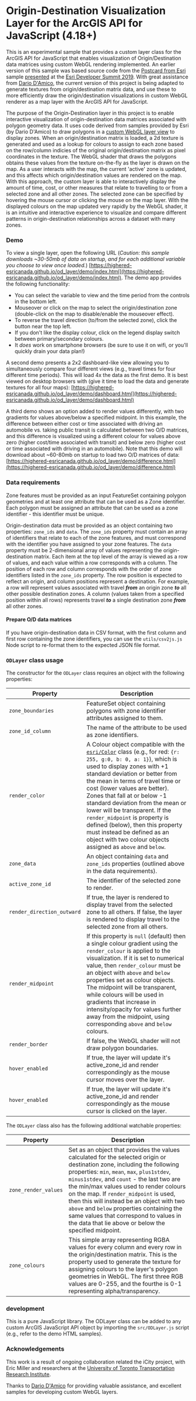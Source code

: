 # Origin-Destination Visualization Layer for the ArcGIS API for JavaScript (4.18+)

This is an experimental sample that provides a custom layer class for the ArcGIS API for JavaScript that enables visualization of Origin/Destination data matrices using custom WebGL rendering implemented.  An earlier version of this sample was based source code from the [Postcard from Esri](https://github.com/damix911/ds-demo-2019) sample [presented](https://www.esri.com/en-us/about/events/devsummit/agenda/agenda) at the [Esri Developer Summit 2019](https://www.esri.com/en-us/about/events/devsummit/overview).  With great assistance from [Dario D'Amico](https://github.com/damix911), the current version of this project is being adapted to generate textures from origin/destination matrix data, and use these to more efficiently draw the origin/destination visualizations in custom WebGL renderer as a map layer with the ArcGIS API for JavaScript.

The purpose of the Origin-Destination layer in this project is to enable interactive visualization of origin-destination data matrices associated with polygon geometry data.  It uses code derived from samples provided by Esri (by Dario D'Amico) to draw polygons in a [custom WebGL layer view](https://developers.arcgis.com/javascript/latest/sample-code/custom-gl-visuals/index.html) to display zones.  When an origin/destination matrix is loaded, a 2d texture is generated and used as a lookup for colours to assign to each zone based on the row/column indicies of the original origin/destination matrix as pixel coordinates in the texture.  The WebGL shader that draws the polygons obtains these values from the texture on-the-fly as the layer is drawn on the map. As a user interacts with the map, the current 'active' zone is updated, and this affects which origin/destination values are rendered on the map.  With this approach, the custom layer is able to interactively display the amount of time, cost, or other measures that relate to travelling to or from a selected zone and all other zones. The selected zone can be specified by hovering the mouse cursor or clicking the mouse on the map layer. With the displayed colours on the map updated very rapidly by the WebGL shader, it is an intuitive and interactive experience to visualize and compare different patterns in origin-destination relationships across a dataset with many zones.

### Demo

To view a single layer, open the following URL (*Caution: this sample downloads ~30-50mb of data on startup, and for each additional variable you choose to view once loaded.*) [https://highered-esricanada.github.io/od_layer/demo/index.html](https://highered-esricanada.github.io/od_layer/demo/index.html).  The demo app provides the following functionality:

* You can select the variable to view and the time period from the controls in the bottom left.  
* Mouseover or click on the map to select the origin/destination zone (double-click on the map to disable/enable the mouseover effect).
* To reverse the travel direction (to/from the selected zone), click the button near the top left.
* If you don't like the display colour, click on the legend display switch between primary/secondary colours.
* It *does* work on smartphone browsers (be sure to use it on wifi, or you'll quickly drain your data plan!)

A second demo presents a 2x2 dashboard-like view allowing you to simultaneously compare four different views (e.g., travel times for four different time periods).  This will load 4x the data as the first demo.  It is best viewed on desktop browsers with (give it time to load the data and generate textures for all four maps): [https://highered-esricanada.github.io/od_layer/demo/dashboard.html](https://highered-esricanada.github.io/od_layer/demo/dashboard.html)

A third demo shows an option added to render values differently, with two gradients for values above/below a specified midpoint.  In this example, the difference between either cost or time associated with driving an automobile vs. taking public transit is calculated between two O/D matrices, and this difference is visualized using a different colour for values above zero (higher cost/time associated with transit) and below zero (higher cost or time associated with driving in an automobile).  Note that this demo will download about ~60-80mb on startup to load two O/D matrices of data: [https://highered-esricanada.github.io/od_layer/demo/difference.html](https://highered-esricanada.github.io/od_layer/demo/difference.html)

### Data requirements

Zone features must be provided as an input FeatureSet containing polygon geometries and at least one attribute that can be used as a Zone identifier. Each polygon must be assigned an attribute that can be used as a zone identifier - this identifier must be unique.

Origin-destination data must be provided as an object containing two properties: `zone_ids` and `data`.  The `zone_ids` property must contain an array of identifiers that relate to each of the zone features, and must correspond with the identifier you have assigned to your zone features.  The `data` property must be 2-dimensional array of values representing the origin-destination matrix.  Each item at the top level of the array is viewed as a row of values, and each value within a row corresponds with a column.  The position of each row and column corresponds with the order of zone identifiers listed in the `zone_ids` property.  The row position is expected to reflect an origin, and column positions represent a destination.  For example, a row will represent values associated with travel ***from*** an origin zone ***to*** all other possible destination zones.  A column (values taken from a specified position within all rows) represents travel ***to*** a single destination zone ***from*** all other zones.

#### Prepare O/D data matrices

If you have origin-destination data in CSV format, with the first column and first row containing the zone identifiers, you can use the `utils/csv2js.js` Node script to re-format them to the expected JSON file format.

### `ODLayer` class usage

The constructor for the `ODLayer` class requires an object with the following properties:

| Property | Description |
| --- | --- |
| `zone_boundaries` |  FeatureSet object containing polygons with zone identifier attributes  assigned to them. |
| `zone_id_column` | The name of the attribute to be used as zone identifiers. |
| `render_color` | A Colour object compatible with the [`esri/Color`](https://developers.arcgis.com/javascript/latest/api-reference/esri-Color.html) class (e.g., for red: `{r: 255, g:0, b: 0, a: 1}`), which is used to display zones with +1 standard deviation or better from the mean in terms of travel time or cost (lower values are better).  Zones that fall at or below -1 standard deviation from the mean or lower will be transparent. If the `render_midpoint` is property is defined (below), then this property must instead be defined as an object with two colour objects assigned as `above` and `below`. |
| `zone_data` | An object containing `data` and `zone_ids` properties (outlined above in the data requirements). |
| `active_zone_id` | The identifier of the selected zone to render. |
| `render_direction_outward` | If true, the layer is rendered to display travel from the selected zone to all others.  If false, the layer is rendered to display travel to the selected zone from all others. |
| `render_midpoint` | If this property is `null` (default) then a single colour gradient using the `render_colour` is applied to the visualization.  If it is set to numerical value, then `render_colour` must be an object with `above` and `below` properties set as colour objects.  The midpoint will be transparent, while colours will be used in gradients that increase in intensity/opacity for values further away from the midpoint, using corresponding `above` and `below` colours. |
| `render_border` | If false, the WebGL shader will not draw polygon boundaries. |
| `hover_enabled` | If true, the layer will update it's active_zone_id and render correspondingly as the mouse cursor moves over the layer. |
| `hover_enabled` | If true, the layer will update it's active_zone_id and render correspondingly as the mouse cursor is clicked on the layer. |

The `ODLayer` class also has the following additional watchable properties:

| Property | Description |
| --- | --- |
| `zone_render_values` | Set as an object that provides the values calculated for the selected origin or destination zone, including the following properties: `min`, `mean`, `max`, `plus1stdev`, `minus1stdev`, and `count` - the last two are the min/max values used to render colours on the map. If `render_midpoint` is used, then this will instead be an object with two `above` and `below` properties containing the same values that correspond to values in the data that lie above or below the specified midpoint. |
| `zone_colours` | This simple array representing RGBA values for every column and every row in the origin/destination matrix.  This is the property used to generate the texture for assigning colours to the layer's polygon geometries in WebGL.  The first three RGB values are 0-255, and the fourthe is 0-1 representing alpha/transparency. |

### development

This is a pure JavaScript library.  The ODLayer class can be added to any custom ArcGIS JavaScript API object by importing the `src/ODLayer.js` script (e.g., refer to the demo HTML samples).


### Acknowledgements

This work is a result of ongoing collaboration related the iCity project, with Eric Miller and researchers at the [University of Toronto Transportation Research Institute](https://uttri.utoronto.ca/).

Thanks to [Dario D'Amico](https://github.com/damix911) for providing valuable assistance, and excellent samples for developing custom WebGL layers.
